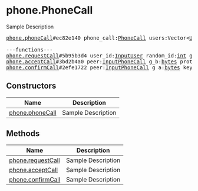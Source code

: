 # phone.PhoneCall

Sample Description

<pre>
<a href="../constructor/phone.phoneCall">phone.phoneCall</a>#ec82e140 phone_call:<a href="../type/PhoneCall.md">PhoneCall</a> users:Vector&lt;<a href="../type/User.md">User</a>&gt; = <a href="../type/phone.PhoneCall.md">phone.PhoneCall</a>;

---functions---
<a href="../method/phone.requestCall">phone.requestCall</a>#5b95b3d4 user_id:<a href="../type/InputUser.md">InputUser</a> random_id:<a href="../type/int.md">int</a> g_a_hash:<a href="../type/bytes.md">bytes</a> protocol:<a href="../type/PhoneCallProtocol.md">PhoneCallProtocol</a> = <a href="../type/phone.PhoneCall.md">phone.PhoneCall</a>;
<a href="../method/phone.acceptCall">phone.acceptCall</a>#3bd2b4a0 peer:<a href="../type/InputPhoneCall.md">InputPhoneCall</a> g_b:<a href="../type/bytes.md">bytes</a> protocol:<a href="../type/PhoneCallProtocol.md">PhoneCallProtocol</a> = <a href="../type/phone.PhoneCall.md">phone.PhoneCall</a>;
<a href="../method/phone.confirmCall">phone.confirmCall</a>#2efe1722 peer:<a href="../type/InputPhoneCall.md">InputPhoneCall</a> g_a:<a href="../type/bytes.md">bytes</a> key_fingerprint:<a href="../type/long.md">long</a> protocol:<a href="../type/PhoneCallProtocol.md">PhoneCallProtocol</a> = <a href="../type/phone.PhoneCall.md">phone.PhoneCall</a>;
</pre>

## Constructors

| Name | Description |
|------|-------------|
| [phone.phoneCall](../constructor/phone.phoneCall.md) | Sample Description |

## Methods

| Name | Description |
|------|-------------|
| [phone.requestCall](../method/phone.requestCall.md) | Sample Description |
| [phone.acceptCall](../method/phone.acceptCall.md) | Sample Description |
| [phone.confirmCall](../method/phone.confirmCall.md) | Sample Description |
